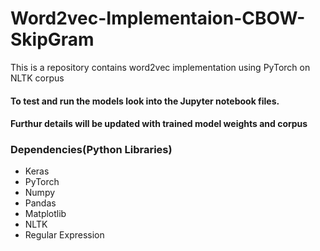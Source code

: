 # Word2vec-Implementaion-CBOW-SkipGram

This is a repository contains word2vec implementation using PyTorch on NLTK corpus  


#### To test and run the models look into the Jupyter notebook files.
#### Furthur details will be updated with trained model weights and corpus


### Dependencies(Python Libraries) 
- Keras
- PyTorch
- Numpy
- Pandas 
- Matplotlib
- NLTK
- Regular Expression
